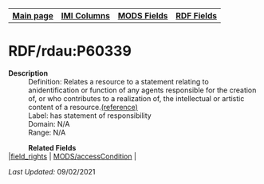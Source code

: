 <!DOCTYPE html>
<html>

<body>
<table style="width:100%">
  <tr>
    <th><a href="index.md">Main page</a></th>
	<th><a href="IMI.md">IMI Columns</a></th>
    <th><a href="MODS.md">MODS Fields</a></th>
    <th><a href="RDF.md">RDF Fields</a></th>
  </tr>
</table>



<h1>RDF/rdau:P60339</h1>
<dl>
  <dt><b>Description</b></dt>
  <dd>Definition: Relates a resource to a statement relating to anidentification or function of any agents responsible for the creation of, or who contributes to a realization of, the intellectual or artistic content of a resource.<a href="http://www.rdaregistry.info/Elements/u/#P60339">(reference)</a></dd>
  <dd>Label:  has statement of responsibility</dd>
  <dd>Domain:  N/A</dd>
  <dd>Range:  N/A</dd>
</dl>
<dl>
	<dd><b>Related Fields</b></dd>
		|<a href="field_rights.md">field_rights</a> | <a href="mods.access_condition.md">MODS/accessCondition</a> | 
</dl>
<p><i>Last Updated: </i>09/02/2021</p>
</body>
</html>